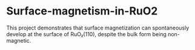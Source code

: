 # Surface-magnetism-in-RuO2
This project demonstrates that surface magnetization can spontaneously develop at the surface of RuO₂(110), despite the bulk form being non-magnetic.
